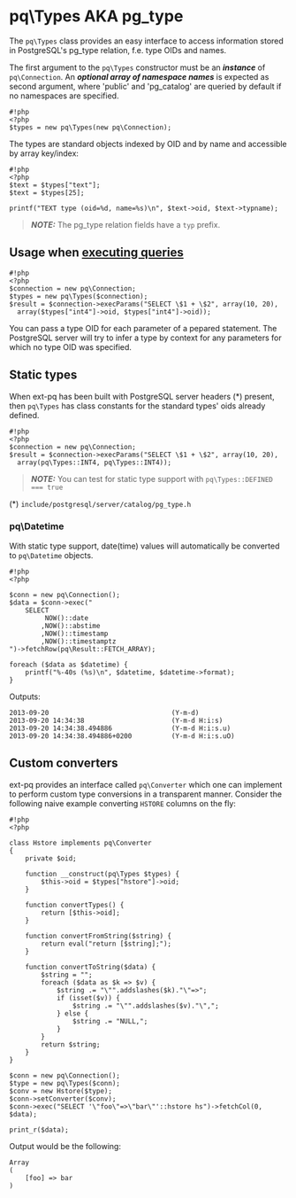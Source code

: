 # pq\Types AKA pg_type #

The ```pq\Types``` class provides an easy interface to access information stored in PostgreSQL's pg_type relation, f.e. type OIDs and names.


The first argument to the ```pq\Types``` constructor must be an ***instance*** of ```pq\Connection```.
An ***optional array of namespace names*** is expected as second argument, where 'public' and 'pg_catalog' are queried by default if no namespaces are specified.

```
#!php
<?php
$types = new pq\Types(new pq\Connection);
```

The types are standard objects indexed by OID and by name and accessible by array key/index:
```
#!php
<?php
$text = $types["text"];
$text = $types[25];

printf("TEXT type (oid=%d, name=%s)\n", $text->oid, $text->typname);
```

> ***NOTE:***
> The pg_type relation fields have a ``typ`` prefix.

## Usage when [executing queries](QueryExecution) ##

```
#!php
<?php
$connection = new pq\Connection;
$types = new pq\Types($connection);
$result = $connection->execParams("SELECT \$1 + \$2", array(10, 20), 
  array($types["int4"]->oid, $types["int4"]->oid));
```

You can pass a type OID for each parameter of a pepared statement.  The PostgreSQL server will try to infer a type by context for any parameters for which no type OID was specified.

## Static types ##

When ext-pq has been built with PostgreSQL server headers (*) present, then ```pq\Types``` has class constants for the standard types' oids already defined.

```
#!php
<?php
$connection = new pq\Connection;
$result = $connection->execParams("SELECT \$1 + \$2", array(10, 20), 
  array(pq\Types::INT4, pq\Types::INT4));
```

> ***NOTE:***
> You can test for static type support with ```pq\Types::DEFINED === true```

(*) ```include/postgresql/server/catalog/pg_type.h```

### pq\Datetime ###
With static type support, date(time) values will automatically be converted to ```pq\Datetime``` objects.

```
#!php
<?php

$conn = new pq\Connection();
$data = $conn->exec("
    SELECT 
         NOW()::date
        ,NOW()::abstime
        ,NOW()::timestamp
        ,NOW()::timestamptz
")->fetchRow(pq\Result::FETCH_ARRAY);

foreach ($data as $datetime) {
    printf("%-40s (%s)\n", $datetime, $datetime->format);
}
```

Outputs:
```
2013-09-20                               (Y-m-d)
2013-09-20 14:34:38                      (Y-m-d H:i:s)
2013-09-20 14:34:38.494886               (Y-m-d H:i:s.u)
2013-09-20 14:34:38.494886+0200          (Y-m-d H:i:s.uO)
```

## Custom converters ##

ext-pq provides an interface called ```pq\Converter``` which one can implement to perform custom type conversions in a transparent manner. Consider the following naive example converting ```HSTORE``` columns on the fly:

```
#!php
<?php

class Hstore implements pq\Converter
{
	private $oid;
	
	function __construct(pq\Types $types) {
		$this->oid = $types["hstore"]->oid;
	}
	
	function convertTypes() {
		return [$this->oid];
	}
	
	function convertFromString($string) {
		return eval("return [$string];");
	}
	
	function convertToString($data) {
		$string = "";
		foreach ($data as $k => $v) {
			$string .= "\"".addslashes($k)."\"=>";
			if (isset($v)) {
				$string .= "\"".addslashes($v)."\",";
			} else {
				$string .= "NULL,";
			}
		}
		return $string;
	}
}

$conn = new pq\Connection();
$type = new pq\Types($conn);
$conv = new Hstore($type);
$conn->setConverter($conv);
$conn->exec("SELECT '\"foo\"=>\"bar\"'::hstore hs")->fetchCol(0, $data);

print_r($data);

```

Output would be the following:
```
Array
(
    [foo] => bar
)
```
